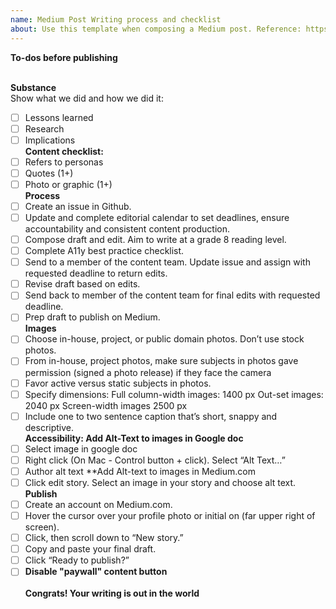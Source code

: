 ```yaml
---
name: Medium Post Writing process and checklist 
about: Use this template when composing a Medium post. Reference: https://docs.google.com/document/d/1KMFASGEiuEkWKdo4jeOmHZOfc02LKVsPiapxvD3IpkU/edit#heading=h.5zkr43xy0rg3
---
```

**To-dos before publishing**
<!--- here we list the steps to take before publishing a post under @Civiqueso on Medium.com --->
<br>**Substance**<br>
Show what we did and how we did it:
- [ ] Lessons learned
- [ ] Research
- [ ] Implications
<br>**Content checklist:**<br>
- [ ] Refers to personas
- [ ] Quotes (1+)
- [ ] Photo or graphic (1+)
<br>**Process**<br>
- [ ] Create an issue in Github.
- [ ] Update and complete editorial calendar to set deadlines, ensure accountability and consistent content production. 
- [ ] Compose draft and edit. Aim to write at a grade 8 reading level.
- [ ] Complete A11y best practice checklist.
- [ ] Send to a member of the content team. Update issue and assign with requested deadline to return edits.
- [ ] Revise draft based on edits.
- [ ] Send back to member of the content team for final edits with requested deadline.
- [ ] Prep draft to publish on Medium.
<br>**Images**<br>
- [ ] Choose in-house, project, or public domain photos. Don’t use stock photos. 
- [ ] From in-house, project photos, make sure subjects in photos gave permission (signed a photo release) if they face the camera
- [ ] Favor active versus static subjects in photos.
- [ ] Specify dimensions:
Full column-width images: 1400 px
Out-set images: 2040 px
Screen-width images 2500 px
- [ ] Include one to two sentence caption that’s short, snappy and descriptive. 
<br>**Accessibility: Add Alt-Text to images in Google doc**<br>
- [ ] Select image in google doc
- [ ] Right click (On Mac - Control button + click). Select “Alt Text…”
- [ ] Author alt text
**Add Alt-text to images in Medium.com
- [ ] Click edit story. Select an image in your story and choose alt text.
<br>**Publish**<br>
- [ ] Create an account on Medium.com.
- [ ] Hover the cursor over your profile photo or initial on (far upper right of screen). 
- [ ] Click, then scroll down to “New story.”
- [ ] Copy and paste your final draft. 
- [ ] Click “Ready to publish?” 
- [ ] **Disable "paywall" content button**<br>
<br>**Congrats! Your writing is out in the world**<br>
